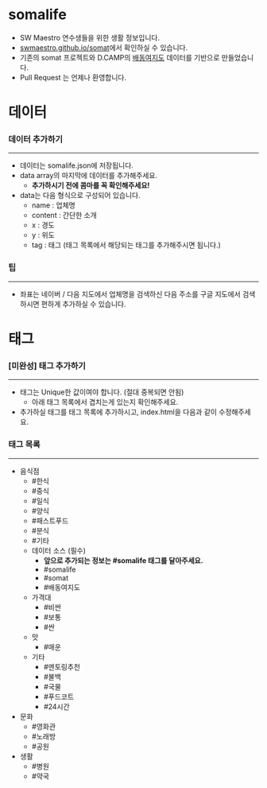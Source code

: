 # somalife

* SW Maestro 연수생들을 위한 생활 정보입니다.
* [swmaestro.github.io/somat](http://swmaestro.github.io/somat)에서 확인하실 수 있습니다.
* 기존의 somat 프로젝트와 D.CAMP의 [배동여지도](http://dcamp.kr/contents/views/188) 데이터를 기반으로 만들었습니다.
* Pull Request 는 언제나 환영합니다.

# 데이터

### 데이터 추가하기
---
* 데이터는 somalife.json에 저장됩니다.
* data array의 마지막에 데이터를 추가해주세요. 
	* **추가하시기 전에 콤마를 꼭 확인해주세요!**
* data는 다음 형식으로 구성되어 있습니다.
	* name : 업체명
	* content : 간단한 소개
	* x : 경도
	* y : 위도
	* tag : 태그 (태그 목록에서 해당되는 태그를 추가해주시면 됩니다.)

### 팁
---
* 좌표는 네이버 / 다음 지도에서 업체명을 검색하신 다음 주소를 구글 지도에서 검색하시면 편하게 추가하실 수 있습니다.

# 태그

### [미완성] 태그 추가하기
---
* 태그는 Unique한 값이여야 합니다. (절대 중복되면 안됨)
	* 아래 태그 목록에서 겹치는게 있는지 확인해주세요.
* 추가하실 태그를 태그 목록에 추가하시고, index.html을 다음과 같이 수정해주세요.

### 태그 목록
---
* 음식점
	* \#한식
	* \#중식
	* \#일식
	* \#양식
	* \#패스트푸드
	* \#분식
	* \#기타
	* 데이터 소스 (필수)
		* **앞으로 추가되는 정보는 \#somalife 태그를 달아주세요.**
		* \#somalife 
		* \#somat
		* \#배동여지도
	* 가격대
		* \#비싼
		* \#보통
		* \#싼
	* 맛
		* \#매운
	* 기타
		* \#멘토링추천
		* \#불백
		* \#국물
		* \#푸드코트
		* \#24시간
* 문화
	* \#영화관
	* \#노래방
	* \#공원
* 생활
	* \#병원
	* \#약국 
